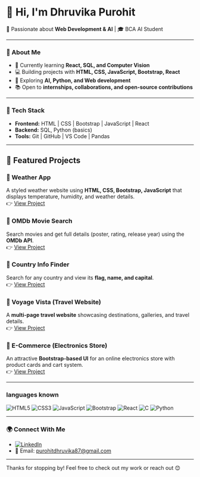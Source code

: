 # 👋 Hi, I'm Dhruvika Purohit  

🚀 Passionate about **Web Development & AI** | 🎓 BCA AI Student  

---

### 🌟 About Me
- 🎯 Currently learning **React, SQL, and Computer Vision**  
- 💻 Building projects with **HTML, CSS, JavaScript, Bootstrap, React**  
- 🧠 Exploring **AI, Python, and Web development**  
- 📚 Open to **internships, collaborations, and open-source contributions**  

---

### 🔧 Tech Stack
- **Frontend:** HTML | CSS | Bootstrap | JavaScript | React  
- **Backend:** SQL, Python (basics)  
- **Tools:** Git | GitHub | VS Code | Pandas  

---

## 🚀 Featured Projects  

### 🔹 Weather App  
A styled weather website using **HTML, CSS, Bootstrap, JavaScript** that displays temperature, humidity, and weather details.  
👉 [View Project](https://github.com/PurohitDhruvika007/DP-Javascript/tree/main/API/exam/wheather)

### 🔹 OMDb Movie Search  
Search movies and get full details (poster, rating, release year) using the **OMDb API**.  
👉 [View Project](https://github.com/PurohitDhruvika007/DP-Javascript/tree/main/API/day2/OMDB)

### 🔹 Country Info Finder  
Search for any country and view its **flag, name, and capital**.  
👉 [View Project](https://github.com/PurohitDhruvika007/DP-Javascript/tree/main/javascript_main_exam)

### 🔹 Voyage Vista (Travel Website)  
A **multi-page travel website** showcasing destinations, galleries, and travel details.  
👉 [View Project](https://github.com/PurohitDhruvika007/React_JS/tree/main/travel-project)

### 🔹 E-Commerce (Electronics Store)  
An attractive **Bootstrap-based UI** for an online electronics store with product cards and cart system.  
👉 [View Project](https://github.com/PurohitDhruvika007/DP-Javascript/tree/main/DOM/electronic_website)

---


### languages known

![HTML5](https://img.shields.io/badge/HTML5-E34F26?style=for-the-badge&logo=html5&logoColor=white)
![CSS3](https://img.shields.io/badge/CSS3-1572B6?style=for-the-badge&logo=css3&logoColor=white)
![JavaScript](https://img.shields.io/badge/JavaScript-F7DF1E?style=for-the-badge&logo=javascript&logoColor=black)
![Bootstrap](https://img.shields.io/badge/Bootstrap-563D7C?style=for-the-badge&logo=bootstrap&logoColor=white)
![React](https://img.shields.io/badge/React-20232A?style=for-the-badge&logo=react&logoColor=61DAFB)
![C](https://img.shields.io/badge/C-00599C?style=for-the-badge&logo=c&logoColor=white)
![Python](https://img.shields.io/badge/Python-3776AB?style=for-the-badge&logo=python&logoColor=white)



---

### 🌍 Connect With Me
- [![LinkedIn](https://img.shields.io/badge/LinkedIn-Connect-blue?style=for-the-badge&logo=linkedin)](https://www.linkedin.com/in/dhruvika-purohit-09b69a363/)
- 📧 Email: purohitdhruvika87@gmail.com  

---

 Thanks for stopping by! Feel free to check out my work or reach out 😊 
